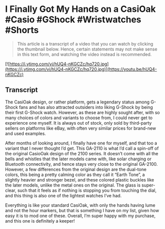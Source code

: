 # I Finally Got My Hands on a CasiOak #Casio #GShock #Wristwatches #Shorts

> This article is a transcript of a video that you can watch by clicking the thumbnail below. Hence, certain statements may not make sense in this text form, and watching the video instead is recommended.

[![https://i.ytimg.com/vi/hUQ4-nKGCZc/hq720.jpg](https://i.ytimg.com/vi/hUQ4-nKGCZc/hq720.jpg)](https://youtu.be/hUQ4-nKGCZc)

## Transcript

The CasiOak design, or rather platform, gets a legendary status among G-Shock fans and has also attracted outsiders into liking G-Shock by being their first G-Shock watch. However, as these are highly sought after, with so many choices of colors and variants to choose from, I could never get to experience one myself. It is always out of stock, only sold by third-party sellers on platforms like eBay, with often very similar prices for brand-new and used examples.

After months of looking around, I finally have one for myself, and that too a variant that I never thought I’d get. This GA-2110 is what I’d call a spin-off of the original CasioOak design of the 2100 series. It doesn’t come with all the bells and whistles that the later models came with, like solar charging or Bluetooth connectivity, and hence stays very close to the original GA-2100. However, a few differences from the original design are the dual-tone colors, this being a pretty calming color as they call it “Earth Tone”, a slightly heavier and stronger bezel, and these colored plastic buckles like the later models, unlike the metal ones on the original. The glass is super-clear, such that it feels as if nothing is stopping you from touching the dial, and this thing is also one of the lightest watches I’ve had.

Everything is like your standard CasiOak, with only the hands having lume and not the hour markers, but that is something I have on my list, given how easy it is to mod one of these. Overall, I’m super happy with my purchase, and this one is definitely a keeper!
